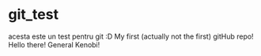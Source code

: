 # git_test
acesta este un test pentru git :D
My first (actually not the first) gitHub repo!
Hello there! 
General Kenobi!